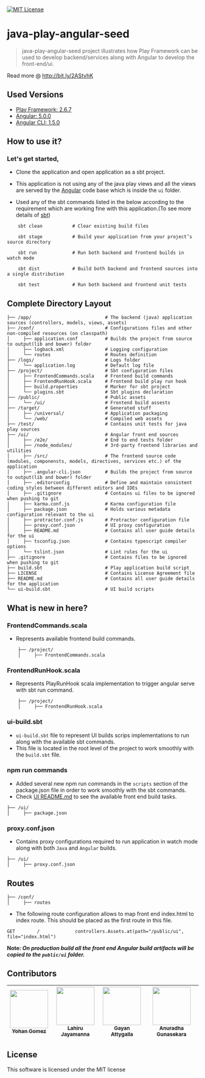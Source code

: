 [![MIT License][license-badge]][LICENSE]

# java-play-angular-seed

> java-play-angular-seed project illustrates how Play Framework can be used to develop backend/services along with Angular to develop the front-end/ui. 

Read more @ http://bit.ly/2AStvhK

## Used Versions

* [Play Framework: 2.6.7](https://www.playframework.com/documentation/2.6.x/Home)
* [Angular: 5.0.0](https://angular.io/)
* [Angular CLI: 1.5.0](https://cli.angular.io/)

## How to use it?

### Let's get started,

* Clone the application and open application as a sbt project.

* This application is not using any of the java play views and all the views are served by the [Angular](https://angular.io/) code base which is inside the `ui` folder.

* Used any of the sbt commands listed in the below according to the requirement which are working fine with this application.(To see more details of [sbt](http://www.scala-sbt.org/))

``` 
    sbt clean           # Clear existing build files
    
    sbt stage           # Build your application from your project’s source directory
    
    sbt run             # Run both backend and frontend builds in watch mode
    
    sbt dist            # Build both backend and frontend sources into a single distribution
    
    sbt test            # Run both backend and frontend unit tests 
```

## Complete Directory Layout

```
├── /app/                           # The backend (java) application sources (controllers, models, views, assets)
├── /conf/                          # Configurations files and other non-compiled resources (on classpath)
│     ├── application.conf          # Builds the project from source to output(lib and bower) folder
│     ├── logback.xml               # Logging configuration
│     └── routes                    # Routes definition
├── /logs/                          # Logs folder
│     └── application.log           # Default log file
├── /project/                       # Sbt configuration files
│     ├── FrontendCommands.scala    # Frontend build commands
│     ├── FrontendRunHook.scala     # Frontend build play run hook
│     ├── build.properties          # Marker for sbt project
│     └── plugins.sbt               # Sbt plugins declaration
├── /public/                        # Public assets
│     └── /ui/                      # Frontend build assests
├── /target/                        # Generated stuff
│     ├── /universal/               # Application packaging
│     └── /web/                     # Compiled web assets
├── /test/                          # Contains unit tests for java play sources
├── /ui/                            # Angular front end sources
│     ├── /e2e/                     # End to end tests folder
│     ├── /node_modules/            # 3rd-party frontend libraries and utilities
│     ├── /src/                     # The frontend source code (modules, componensts, models, directives, services etc.) of the application
│     ├── .angular-cli.json         # Builds the project from source to output(lib and bower) folder
│     ├── .editorconfig             # Define and maintain consistent coding styles between different editors and IDEs
│     ├── .gitignore                # Contains ui files to be ignored when pushing to git
│     ├── karma.conf.js             # Karma configuration file
│     ├── package.json              # Holds various metadata configuration relevant to the ui
│     ├── protractor.conf.js        # Protractor configuration file
│     ├── proxy.conf.json           # UI proxy configuration
│     ├── README.md                 # Contains all user guide details for the ui
│     ├── tsconfig.json             # Contains typescript compiler options
│     └── tslint.json               # Lint rules for the ui
├── .gitignore                      # Contains files to be ignored when pushing to git
├── build.sbt                       # Play application build script
├── LICENSE                         # Contains License Agreement file
├── README.md                       # Contains all user guide details for the application
└── ui-build.sbt                    # UI build scripts
```

## What is new in here?

### FrontendCommands.scala

* Represents available frontend build commands.

```
    ├── /project/
    │     ├── FrontendCommands.scala
```


### FrontendRunHook.scala

* Represents PlayRunHook scala implementation to trigger angular serve with sbt run command.

```
    ├── /project/                   
    │     ├── FrontendRunHook.scala
```

### ui-build.sbt

* `ui-build.sbt` file to represent UI builds scrips implementations to run along with the available sbt commands.
* This file is located in the root level of the project to work smoothly with the `build.sbt` file.

### npm run commands

* Added several new npm run commands in the `scripts` section of the package.json file in order to work smoothly with the sbt commands.
* Check [UI README.md](./ui/README.md) to see the available front end build tasks.

```
├── /ui/                       
│     ├── package.json          
```

### proxy.conf.json

* Contains proxy configurations required to run application in watch mode along with both `Java` and `Angular` builds.

```
├── /ui/                       
│     ├── proxy.conf.json          
```
  
## Routes

```
├── /conf/      
│     ├── routes 
```

* The following route configuration allows to map front end index.html to index route. This should be placed as the first route in this file.

```
GET        /             controllers.Assets.at(path="/public/ui", file="index.html")
```

**Note: _On production build all the front end Angular build artifacts will be copied to the `public/ui` folder._**

## Contributors

<!-- ALL-CONTRIBUTORS-LIST:START - Do not remove or modify this section -->
|[<img src="https://avatars2.githubusercontent.com/u/5279079?s=400&v=4" width="100px;"/><br /><sub>Yohan Gomez</sub>][yohan-profile]| [<img src="https://avatars2.githubusercontent.com/u/6312524?s=400&u=efc9267c6f903c379fafaaf7b3b0d9a939474c01&v=4" width="100px;"/><br /><sub>Lahiru Jayamanna</sub>][lahiru-profile]<br />| [<img src="https://avatars0.githubusercontent.com/u/3881403?s=400&v=4" width="100px;"/><br /><sub>Gayan Attygalla</sub>](https://github.com/Arty26)| [<img src="https://avatars0.githubusercontent.com/u/24251976?s=400&v=4" width="100px;"/><br /><sub>Anuradha Gunasekara</sub>][anuradha-profile]|
| :---: | :---: | :---: | :---: |
<!-- ALL-CONTRIBUTORS-LIST:END -->

## License

This software is licensed under the MIT license

[license-badge]: http://img.shields.io/badge/license-MIT-blue.svg?style=flat
[license]: https://github.com/yohangz/java-play-angular-seed/blob/master/LICENSE

[yohan-profile]: https://github.com/yohangz
[lahiru-profile]: https://github.com/lahiruz
[gayan-profile]: https://github.com/Arty26
[anuradha-profile]: https://github.com/sanuradhag